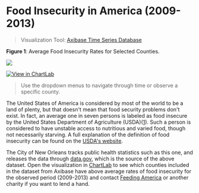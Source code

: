 Food Insecurity in America (2009-2013)
===

>Visualization Tool: [Axibase Time Series Database](https://axibase.com/products/axibase-time-series-database/)

**Figure 1**: Average Food Insecurity Rates for Selected Counties.

![](Images/fi1.png)

[![View in ChartLab](Images/button.png)](https://apps.axibase.com/chartlab/c8492399/2/#fullscreen)

> Use the dropdown menus to navigate through time or observe a specific county. 

The United States of America is considered by most of the world to be a land of plenty, but that doesn't mean that 
food security problems don't exist. In fact, an average one in seven persons is labeled as food insecure by the United States
Department of Agriculture (USDA)([1](http://www.worldhunger.org/hunger-in-america-2016-united-states-hunger-poverty-facts/)). Such a person is considered to have unstable access to nutritious and varied food, though 
not necessarily starving. A full explanation of the definition of food insecurity can be found on the [USDA's website](https://www.ers.usda.gov/topics/food-nutrition-assistance/food-security-in-the-us/definitions-of-food-security/).

The City of New Orleans tracks public health statistics such as this one, and releases the data through [data.gov](https://catalog.data.gov/dataset/food-insecurity-rates-2009-present),
which is the source of the above dataset. Open the visualization in [ChartLab](https://apps.axibase.com/chartlab) to see which counties included in the dataset
from Axibase have above average rates of food insecurity for the observed period (2009-2013) and contact [Feeding America](http://www.feedingamerica.org/take-action/volunteer/)
or another charity if you want to lend a hand.
